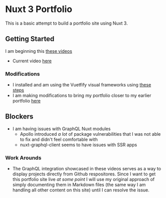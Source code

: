 # Nuxt 3 Portfolio 

This is a basic attempt to build a portfolio site using Nuxt 3.  

## Getting Started
I am beginning this [these videos](https://www.youtube.com/watch?v=b6b2yZZNG6Y)

- Current video [here](https://www.youtube.com/watch?v=R0hAI0qUvmk)

### Modifications
- I installed and am using the Vuetfify visual frameworks using [these steps](https://vuetifyjs.com/en/getting-started/installation/#manual-setup)
- I am making modifications to bring my portfolio closer to my earlier portfolio [here](https://supermanzer.github.io)

## Blockers
- I am having issues with GraphQL Nuxt modules
    - Apollo introduced _a lot_ of package vulnerabilities that I was not able to fix and didn't feel comfortable with
    - nuxt-graphql-client seems to have issues with SSR apps

### Work Arounds
- The GraphQL integration showcased in these videos serves as a way to display projects directly from Github respositores.  Since I want to get this portfolio site live _at some point_ I will use my original approach of simply documenting them in Markdown files (the same way I am handling all other content on this site) until I can resolve the issue.